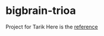 # bigbrain-trioa
Project for Tarik
Here is the [reference](https://sites.google.com/d/12Jo67KsrIgSw_yirqtW_FZ6q94eZPFKY/p/1mIyvyoMQVRomLVbGGE6N71C35nsSuFDc/edit)
